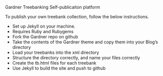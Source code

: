 Gardner Treebanking Self-publicaiton platform

To publish your own treebank collection, follow the below instructions. 

<ul>
<li>Set up Jekyll on your machine.</li> 
<li>Requires Ruby and Rubygems</li>
<li>Fork the Gardner repo on github</li>
<li>Take the contents of the Gardner theme and copy them into your Blog’s directory</li>
<li>Load your treebanks into the xml directory</li>
<li>Structure the directory correctly, and name your files correctly</li>
<li>Create the tb.html files for each treebank</li>
<li>Use Jekyll to build the site and push to github</li>
</ul>
